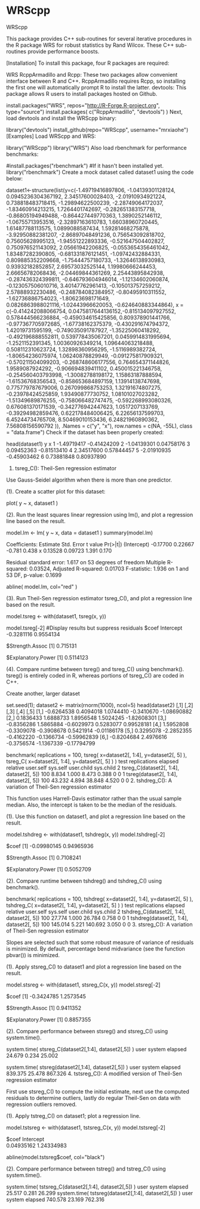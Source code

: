 WRScpp
======

WRScpp

This package provides C++ sub-routines for several iterative procedures in the R package WRS for robust statistics by Rand Wilcox. These C++ sub-routines provide performance boosts.

[Installation]
To install this package, four R packages are required:

WRS
RcppArmadillo and Rcpp: These two packages allow convenient interface between R and C++. RcppArmadillo requires Rcpp, so installing the first one will automatically prompt R to install the latter.
devtools: This package allows R users to install packages hosted on Github.

install.packages("WRS", repos="http://R-Forge.R-project.org", type="source")
install.packages( c("RcppArmadillo", "devtools") )
Next, load devtools and install the WRScpp binary:

library("devtools")
install_github(repo="WRScpp", username="mrxiaohe")  
[Examples]
Load WRScpp and WRS:

library("WRScpp")
library("WRS")
Also load rbenchmark for performance benchmarks:

#install.packages("rbenchmark")     #If it hasn't been installed yet.
library("rbenchmark")
Create a mock dataset called dataset1 using the code below:

dataset1<-structure(list(y=c(-1.49719416897806,  -1.04139301128124,   0.0945236304367192, 2.34517600028403,  -2.01910934921224, 
                              0.738818483718415, -1.29894622500239,  -2.28749064172037,  -1.83460914213215,   1.7264401742697, 
                             -0.282651383157718, -0.86805194949488,  -0.864427449770363,  1.3890252146112,   -1.06755713953516, 
                             -2.32897163610783,   1.66038960720445,   1.61487788113575,   1.0899088587434,    1.59281468275878, 
                             -3.92950882381207,  -2.86897048491236,   0.756543092818702,  0.75605628995123,  -1.94551222893336, 
                             -0.521647504402827,  0.750976521143092,  2.05661942206825,  -0.0553654356461042, 1.83487282390805, 
                             -0.681331876121451, -1.09742432884331,   0.809885352209668, -1.75444757180733,  -1.32646138930983, 
                              0.93932182852857,   2.69573032525144,   1.19980666244453,   2.66656782068436,  -2.04469844361269, 
                              2.25443895842938,  -0.287436324399811, -0.646793604946014, -1.12134602060874,  -0.123057506010716, 
                              3.40147762961413,  -0.105013757259212,  2.57888932230486,  -0.248784082384957, -0.80495910311552, 
                             -1.62736886754023,  -1.80623698171649,   0.0826863988021116,-1.02443966620053,  -0.624640883344864), 
                       x = c(-0.414242088066754,  0.0475817644136152,-0.815134097927552,  0.578444566236884, -0.459034615425856, 
                              0.809378901441766, -0.977367705972685, -1.67738162375379,  -0.430291674794372,  1.42019731595199, 
                             -0.749035091787927, -1.35225060418292,  -0.492196888552811,  0.539778435067201,  0.0459914831995694, 
                             -1.2521152391345,    1.00360926349214,   1.09644063218488,   0.508112310623724,  1.32898360956295, 
                             -1.5116989382724,   -1.80654236075974,   1.06240878829949,  -0.091275817909321, -0.570211504099203, 
                             -0.268748606177556,  0.764654371144826,  1.9589087924292,   -0.906694839411102,  0.450015221346758, 
                             -0.254560403793998, -1.30082788198172,   1.15863187888594,  -1.61536768356543,  -0.858653684897159, 
                              1.13914138747698,   0.775779787679006,  0.267099868753253,  1.32191674807275,  -0.23978424525859,
                              1.93490877730752,   1.08101027023282,  -1.51349689876255,  -0.758066482747475, -0.592268993080326, 
                              0.676081370171539, -0.342776942447623,  1.0517207133769,   -0.39294982859476,   0.622178484006425, 
                              6.22656137599703,   6.45244734765708,   8.50469010153436,   6.24821960890362,   7.56808156590792
                              )), .Names = c("y", "x"), row.names = c(NA, -55L), class = "data.frame")
Check if the dataset has been properly created:

head(dataset1)
            y           x
1 -1.49719417 -0.41424209
2 -1.04139301  0.04758176
3  0.09452363 -0.81513410
4  2.34517600  0.57844457
5 -2.01910935 -0.45903462
6  0.73881848  0.80937890
1. tsreg_C(): Theil-Sen regression estimator

Use Gauss-Seidel algorithm when there is more than one predictor.

(1). Create a scatter plot for this dataset:

plot( y ~ x, dataset1 )


(2). Run the least squares linear regression using lm(), and plot a regression line based on the result.

model.lm <- lm( y ~ x, data = dataset1 )
summary(model.lm)

Coefficients:
            Estimate Std. Error t value Pr(>|t|)
(Intercept) -0.17700    0.22667  -0.781    0.438
x            0.13528    0.09723   1.391    0.170

Residual standard error: 1.617 on 53 degrees of freedom
Multiple R-squared:  0.03524,   Adjusted R-squared:  0.01703 
F-statistic: 1.936 on 1 and 53 DF,  p-value: 0.1699

abline( model.lm, col="red" )


(3). Run Theil-Sen regression estimator tsreg_C(), and plot a regression line based on the result.

model.tsreg <- with(dataset1, tsreg(x, y))

model.tsreg[-2]                 #Display results but suppress residuals
$coef
 Intercept            
-0.3281116  0.9554134 

$Strength.Assoc
[1] 0.715131

$Explanatory.Power
[1] 0.5114123


(4). Compare runtime between tsreg() and tsreg_C() using benchmark(). tsreg() is entirely coded in R, whereas portions of tsreg_C() are coded in C++.

Create another, larger dataset

set.seed(1); dataset2 <- matrix(rnorm(1000), ncol=5)
head(dataset2)
           [,1]       [,2]       [,3]       [,4]        [,5]
[1,] -0.6264538  0.4094018  1.0744410 -0.3410670 -1.08690882
[2,]  0.1836433  1.6888733  1.8956548  1.5024245 -1.82608301
[3,] -0.8356286  1.5865884 -0.6029973  0.5283077  0.99528181
[4,]  1.5952808 -0.3309078 -0.3908678  0.5421914 -0.01186178
[5,]  0.3295078 -2.2852355 -0.4162220 -0.1366734 -0.59962839
[6,] -0.8204684  2.4976616 -0.3756574 -1.1367339 -0.17794799


benchmark( replications = 100, 
           tsreg( x=dataset2[, 1:4], y=dataset2[, 5] ),
           tsreg_C( x=dataset2[, 1:4], y=dataset2[, 5] )
         )
                                     test replications elapsed relative user.self sys.self  user.child sys.child
2 tsreg_C(dataset2[, 1:4], dataset2[, 5])          100   8.834    1.000     8.473    0.388           0         0
1   tsreg(dataset2[, 1:4], dataset2[, 5])          100  43.232    4.894    38.848    4.520           0         0
2. tshdreg_C(): A variation of Theil-Sen regression estimator

This function uses Harrell-Davis estimator rather than the usual sample median. Also, the intercept is taken to be the median of the residuals.

(1). Use this function on dataset1, and plot a regression line based on the result.

model.tshdreg <- with(dataset1, tshdreg(x, y))
model.tshdreg[-2]

$coef
[1] -0.09980145  0.94965936

$Strength.Assoc
[1] 0.7108241

$Explanatory.Power
[1] 0.5052709


(2). Compare runtime between tshdreg() and tshdreg_C() using benchmark().

benchmark( replications = 100, 
           tshdreg( x=dataset2[, 1:4], y=dataset2[, 5] ),
           tshdreg_C( x=dataset2[, 1:4], y=dataset2[, 5] )
         )
                                       test replications elapsed relative user.self sys.self user.child sys.child
2 tshdreg_C(dataset2[, 1:4], dataset2[, 5])          100  27.774    1.000    26.784    0.758          0         0
1   tshdreg(dataset2[, 1:4], dataset2[, 5])          100 145.014    5.221   140.692    3.050          0         0
3. stsreg_C(): A variation of Theil-Sen regression estimator

Slopes are selected such that some robust measure of variance of residuals is minimized. By default, percentage bend midvariance (see the function pbvar()) is minimized.

(1). Apply stsreg_C() to dataset1 and plot a regression line based on the result.

model.stsreg <- with(dataset1, stsreg_C(x, y))
model.stsreg[-2]

$coef
[1] -0.3424785  1.2573545

$Strength.Assoc
[1] 0.9411352

$Explanatory.Power
[1] 0.8857355


(2). Compare performance between stsreg() and stsreg_C() using system.time().

system.time( stsreg_C(dataset2[,1:4], dataset2[,5]) )
  user  system elapsed 
24.679   0.234  25.002 

system.time( stsreg(dataset2[,1:4], dataset2[,5]) )
   user  system elapsed 
839.375  25.478 867.326 
4. tstsreg_C(): A modified version of Theil-Sen regression estimator

First use stsreg_C() to compute the initial estimate, next use the computed residuals to determine outliers, lastly do regular Theil-Sen on data with regression outliers removed.

(1). Apply tstreg_C() on dataset1; plot a regression line.

model.tstsreg <- with(dataset1, tstsreg_C(x, y))
model.tstsreg[-2]

$coef
 Intercept            
0.04935162 1.24334983 

abline(model.tstsreg$coef, col="black")


(2). Compare performance between tstreg() and tstreg_C() using system.time().

system.time( tstsreg_C(dataset2[,1:4], dataset2[,5]) )
  user  system elapsed 
25.517   0.281  26.299 
system.time( tstsreg(dataset2[,1:4], dataset2[,5]) )
   user  system elapsed 
740.578  23.169 762.316 
